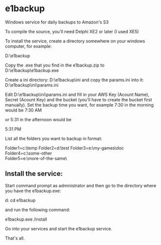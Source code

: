 # e1backup

Windows service for daily backups to Amazon's S3

To compile the source, you'll need Delphi XE2 or later (I used XE5)

To install the service, create a directory somewhere on your windows computer, for example:

D:\e1backup

Copy the .exe that you find in the e1backup.zip to D:\e1backup\e1backup.exe

Create a ini directory: D:\e1backup\ini and copy the params.ini into it:
D:\e1backup\ini\params.ini

Edit D:\e1backup\ini\params.ini and fill in your AWS Key (Acount Name), Secret (Acount Key) and the bucket (you'll have to create the bucket first manually).
Set the backup time you want, for example 7:30 in the morning would be 
7:30 AM

or 5:31 in the afternoon would be

5:31 PM

List all the folders you want to backup in format:

Folder1=c:\temp
Folder2=d:\test
Folder3=e:\my-games\doc
Folder4=c:\some-other\
Folder5=e:\more-of-the-same\

Install the service:
----------------------

Start command prompt as administrator and then go to the directory where you have the e1backup.exe:

d:
cd e1backup

and run the following command:

e1backup.exe /install

Go into your services and start the e1backup service.

That's all.
